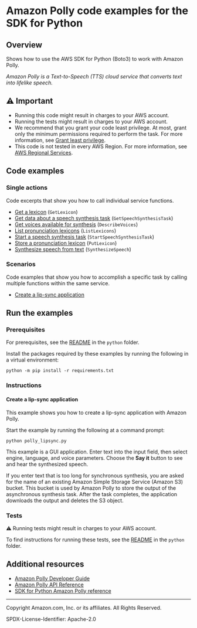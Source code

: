 <!--Generated by WRITEME on 2023-03-27 23:24:31.541496 (UTC)-->
# Amazon Polly code examples for the SDK for Python

## Overview

Shows how to use the AWS SDK for Python (Boto3) to work with Amazon Polly.

<!--custom.overview.start-->
<!--custom.overview.end-->

*Amazon Polly is a Text-to-Speech (TTS) cloud service that converts text into lifelike speech.*

## ⚠ Important

* Running this code might result in charges to your AWS account.
* Running the tests might result in charges to your AWS account.
* We recommend that you grant your code least privilege. At most, grant only the minimum permissions required to perform the task. For more information, see [Grant least privilege](https://docs.aws.amazon.com/IAM/latest/UserGuide/best-practices.html#grant-least-privilege).
* This code is not tested in every AWS Region. For more information, see [AWS Regional Services](https://aws.amazon.com/about-aws/global-infrastructure/regional-product-services).

<!--custom.important.start-->
<!--custom.important.end-->

## Code examples
### Single actions

Code excerpts that show you how to call individual service functions.

* [Get a lexicon](polly_wrapper.py#L244) (`GetLexicon`)
* [Get data about a speech synthesis task](polly_wrapper.py#L208) (`GetSpeechSynthesisTask`)
* [Get voices available for synthesis](polly_wrapper.py#L33) (`DescribeVoices`)
* [List pronunciation lexicons](polly_wrapper.py#L262) (`ListLexicons`)
* [Start a speech synthesis task](polly_wrapper.py#L139) (`StartSpeechSynthesisTask`)
* [Store a pronunciation lexicon](polly_wrapper.py#L227) (`PutLexicon`)
* [Synthesize speech from text](polly_wrapper.py#L20) (`SynthesizeSpeech`)

### Scenarios

Code examples that show you how to accomplish a specific task by calling multiple
functions within the same service.

* [Create a lip-sync application](polly_lipsync.py) 

## Run the examples

### Prerequisites


For prerequisites, see the [README](../../README.md#Prerequisites) in the `python` folder.


Install the packages required by these examples by running the following in a virtual environment:

```
python -m pip install -r requirements.txt
```


<!--custom.prerequisites.start-->
<!--custom.prerequisites.end-->

### Instructions


<!--custom.instructions.start-->
<!--custom.instructions.end-->


#### Create a lip-sync application

This example shows you how to create a lip-sync application with Amazon Polly.


Start the example by running the following at a command prompt:

```
python polly_lipsync.py
```

<!--custom.scenarios.polly_LipSync.start-->
This example is a GUI application. Enter text into the input field, then select engine,
language, and voice parameters. Choose the **Say it** button to see and hear the
synthesized speech.

If you enter text that is too long for synchronous synthesis, you are asked for the
name of an existing Amazon Simple Storage Service (Amazon S3) bucket. This bucket is used 
by Amazon Polly to store the output of the asynchronous synthesis task. After the task 
completes, the application downloads the output and deletes the S3 object. 
<!--custom.scenarios.polly_LipSync.end-->

### Tests

⚠ Running tests might result in charges to your AWS account.


To find instructions for running these tests, see the [README](../../README.md#Tests)
in the `python` folder.



<!--custom.tests.start-->
<!--custom.tests.end-->

## Additional resources

* [Amazon Polly Developer Guide](https://docs.aws.amazon.com/polly/latest/dg/what-is.html)
* [Amazon Polly API Reference](https://docs.aws.amazon.com/polly/latest/dg/API_Reference.html)
* [SDK for Python Amazon Polly reference](https://boto3.amazonaws.com/v1/documentation/api/latest/reference/services/polly.html)

<!--custom.resources.start-->
<!--custom.resources.end-->

---

Copyright Amazon.com, Inc. or its affiliates. All Rights Reserved.

SPDX-License-Identifier: Apache-2.0